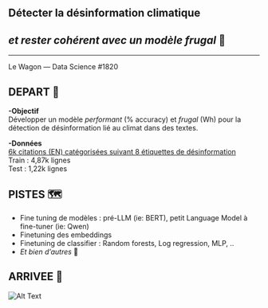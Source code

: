 ## Détecter la désinformation climatique   
## *et rester cohérent avec un modèle frugal* 📝

---
Le Wagon — Data Science #1820

## DEPART 🚀  
**-Objectif**  
Développer un modèle *performant* (% accuracy) et *frugal* (Wh) pour la détection de désinformation lié au climat dans des textes.

**-Données**  
[6k citations (EN) catégorisées suivant 8 étiquettes de désinformation](https://huggingface.co/datasets/QuotaClimat/frugalaichallenge-text-train)  
Train : 4,87k lignes  
Test : 1,22k lignes  

## PISTES 🗺️  
- Fine tuning de modèles : pré-LLM (ie: BERT), petit Language Model à fine-tuner (ie: Qwen)
- Finetuning des embeddings
- Finetuning de classifier : Random forests, Log regression, MLP, ..
- *Et bien d’autres*  🥰

## ARRIVEE 🏁  
![Alt Text](https://media3.giphy.com/media/v1.Y2lkPTc5MGI3NjExaDRzYzNwY3NwMHJnMjhwejA3c2VlcG5pdGJjd3Zua2NpdmRza2VrZiZlcD12MV9pbnRlcm5hbF9naWZfYnlfaWQmY3Q9Zw/yxx6hlbDZ4Q6MX3rS4/giphy.gif)  
